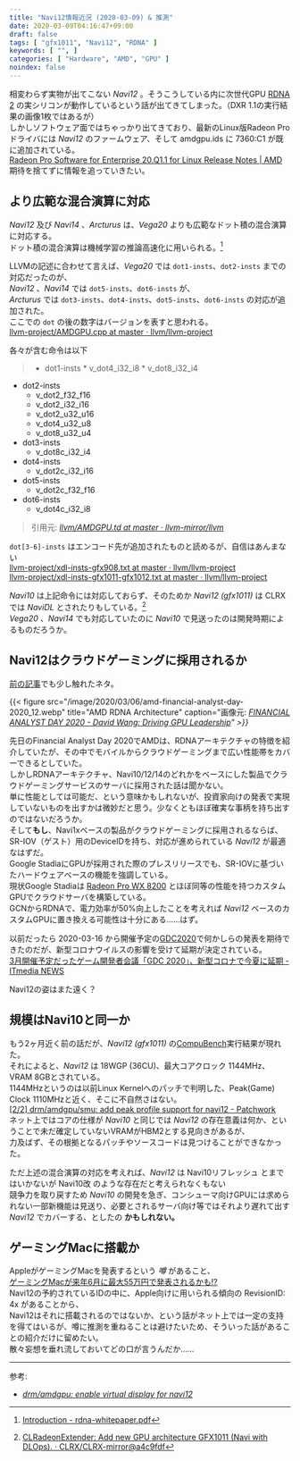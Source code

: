 ```yaml
---
title: "Navi12情報近況 (2020-03-09) & 推測"
date: 2020-03-09T04:16:47+09:00
draft: false
tags: [ "gfx1011", "Navi12", "RDNA" ]
keywords: [ "", ]
categories: [ "Hardware", "AMD", "GPU" ]
noindex: false
---
```


相変わらず実物が出てこない *Navi12* 。そうこうしている内に次世代GPU [RDNA 2](/tags/rdna-2) の実シリコンが動作しているという話が出てきてしまった。（DXR 1.1の実行結果の画像1枚ではあるが）  
しかしソフトウェア面ではちゃっかり出てきており、最新のLinux版Radeon Proドライバには *Navi12* のファームウェア、そして amdgpu.ids に 7360:C1 が既に追加されている。  
[Radeon Pro Software for Enterprise 20.Q1.1 for Linux Release Notes | AMD](https://www.amd.com/en/support/kb/release-notes/rn-pro-lin-20-q1-1)  
期待を捨てずに情報を追っていきたい。  

## より広範な混合演算に対応
*Navi12* 及び *Navi14* 、*Arcturus* は、*Vega20* よりも広範なドット積の混合演算に対応する。  
ドット積の混合演算は機械学習の推論高速化に用いられる。[^2]  

[^2]: [Introduction - rdna-whitepaper.pdf](https://www.amd.com/system/files/documents/rdna-whitepaper.pdf)

LLVMの記述に合わせて言えば、*Vega20* では `dot1-insts`、`dot2-insts` までの対応だったのが、  
*Navi12* 、*Navi14* では `dot5-insts`、`dot6-insts` が、  
*Arcturus* では `dot3-insts`、`dot4-insts`、`dot5-insts`、`dot6-insts` の対応が追加された。  
ここでの `dot` の後の数字はバージョンを表すと思われる。  
[llvm-project/AMDGPU.cpp at master · llvm/llvm-project](https://github.com/llvm/llvm-project/blob/master/clang/lib/Basic/Targets/AMDGPU.cpp#L141)  

各々が含む命令は以下

 > * dot1-insts
 	* v_dot4_i32_i8
	* v_dot8_i32_i4
* dot2-insts
	* v_dot2_f32_f16
	* v_dot2_i32_i16
	* v_dot2_u32_u16
	* v_dot4_u32_u8
	* v_dot8_u32_u4
* dot3-insts
	* v_dot8c_i32_i4
* dot4-insts
	* v_dot2c_i32_i16
* dot5-insts
	* v_dot2c_f32_f16
* dot6-insts
	* v_dot4c_i32_i8
 >
 > 引用元: <cite>[llvm/AMDGPU.td at master · llvm-mirror/llvm](https://github.com/llvm-mirror/llvm/blob/master/lib/Target/AMDGPU/AMDGPU.td#L390)</cite>  

`dot[3-6]-insts` はエンコード先が追加されたものと読めるが、自信はあんまない  
[llvm-project/xdl-insts-gfx908.txt at master · llvm/llvm-project](https://github.com/llvm/llvm-project/blob/master/llvm/test/MC/Disassembler/AMDGPU/xdl-insts-gfx908.txt)  
[llvm-project/xdl-insts-gfx1011-gfx1012.txt at master · llvm/llvm-project](https://github.com/llvm/llvm-project/blob/master/llvm/test/MC/Disassembler/AMDGPU/xdl-insts-gfx1011-gfx1012.txt)  

*Navi10* は上記命令には対応しておらず、そのためか *Navi12 (gfx1011)* は CLRX では *NaviDL* とされたりもしている。[^1]  
*Vega20* 、*Navi14* でも対応していたのに *Navi10* で見送ったのは開発時期によるものだろうか。  

[^1]: [CLRadeonExtender: Add new GPU architecture GFX1011 (Navi with DLOps). · CLRX/CLRX-mirror@a4c9fdf](https://github.com/CLRX/CLRX-mirror/commit/a4c9fdfd191eda8fb206debe778dc9130caa3545)

## Navi12はクラウドゲーミングに採用されるか
[前の記事](/posts/2020/03/06/amd-financial-analyst-day-2020/)でも少し触れたネタ。  

{{< figure src="/image/2020/03/06/amd-financial-analyst-day-2020_12.webp" title="AMD RDNA Architecture" caption="画像元: <cite>[FINANCIAL ANALYST DAY 2020 - David Wang: Driving GPU Leadership](https://ir.amd.com/static-files/321c4810-ffe2-4d6c-863f-690464c033a9)<cite>" >}}

先日のFinancial Analyst Day 2020でAMDは、RDNAアーキテクチャの特徴を紹介していたが、その中でモバイルからクラウドゲーミングまで広い性能帯をカバーできるとしていた。  
しかしRDNAアーキテクチャ、Navi10/12/14のどれかをベースにした製品でクラウドゲーミングサービスのサーバに採用された話は聞かない。  
単に性能としては可能だ、という意味かもしれないが、投資家向けの発表で実現していないものを出すかは微妙だと思う。少なくともほぼ確実な事柄を持ち出すのではないだろうか。  
そして**もし**、Navi1xベースの製品がクラウドゲーミングに採用されるならば、SR-IOV（ゲスト）用のDeviceIDを持ち、対応が進められている *Navi12* が最適なはずだ。  
Google StadiaにGPUが採用された際のプレスリリースでも、SR-IOVに基づいたハードウェアベースの機能を強調している。  
現状Google Stadiaは [Radeon Pro WX 8200](https://www.amd.com/en/products/professional-graphics/radeon-pro-wx-8200#product-specs) とほぼ同等の性能を持つカスタムGPUでクラウドサーバを構築している。  
GCNからRDNAで、電力効率が50%向上したことを考えれば *Navi12* ベースのカスタムGPUに置き換える可能性は十分にある……はず。  

以前だったら 2020-03-16 から開催予定の[GDC2020](https://gdconf.com/)で何かしらの発表を期待できたのだが、新型コロナウイルスの影響を受けて延期が決定されている。  
[3月開催予定だったゲーム開発者会議「GDC 2020」、新型コロナで今夏に延期 - ITmedia NEWS](https://www.itmedia.co.jp/news/articles/2002/29/news018.html)  

Navi12の姿はまた遠く？  

## 規模はNavi10と同一か
もう2ヶ月近く前の話だが、*Navi12 (gfx1011)* の[CompuBench](https://compubench.com/result.jsp)実行結果が現れた。  
それによると、*Navi12* は 18WGP (36CU)、最大コアクロック 1144MHz、VRAM 8GBとされている。  
1144MHzというのは以前Linux Kernelへのパッチで判明した、Peak(Game) Clock 1110MHzと近く、そこに不自然さはない。  
[[2/2] drm/amdgpu/smu: add peak profile support for navi12 - Patchwork](https://patchwork.freedesktop.org/patch/346277/)  
ネット上ではコアの仕様が *Navi10* と同じでは *Navi12* の存在意義は何か、ということで未だ確定していないVRAMがHBM2とする見向きがあるが、  
力及ばず、その根拠となるパッチやソースコードは見つけることができなかった。  

ただ上述の混合演算の対応を考えれば、*Navi12* は Navi10リフレッシュ とまではいかないが Navi10改 のような存在だと考えられなくもない  
競争力を取り戻すため *Navi10* の開発を急ぎ、コンシューマ向けGPUには求められない一部新機能は見送り、必要とされるサーバ向け等ではそれより遅れて出す *Navi12* でカバーする、としたの **かもしれない。**  

## ゲーミングMacに搭載か
AppleがゲーミングMacを発表するという *噂* があること、  
[ゲーミングMacが来年6月に最大55万円で発表されるかも!?](https://www.gizmodo.jp/2019/12/gaming-mac.html)  
Navi12の予約されているIDの中に、Apple向けに用いられる傾向の RevisionID: 4x があることから、  
Navi12はそれに搭載されるのではないか、という話がネット上では一定の支持を得てはいるが、噂に推測を重ねることは避けたいため、そういった話があることの紹介だけに留めたい。  
<span class="hide">散々妄想を垂れ流しておいてどの口が言うんだか……</span>

<hr>
<span class="reference">参考:</span>  

 * <cite>[drm/amdgpu: enable virtual display for navi12](https://cgit.freedesktop.org/~agd5f/linux/commit/drivers/gpu/drm/amd?h=amd-staging-drm-next&id=7990202903135173893beb211b14d3a37e97a5e7)</cite>
